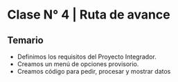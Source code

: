 # Clase N° 4 | Ruta de avance

## Temario

- Definimos los requisitos del Proyecto Integrador.
- Creamos un menú de opciones provisorio.
- Creamos código para pedir, procesar y mostrar datos
